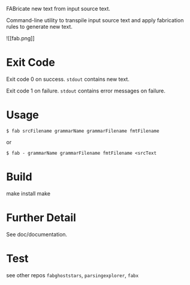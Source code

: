 FABricate new text from input source text.

Command-line utility to transpile input source text and apply fabrication rules to generate new text.

![[fab.png]]

# Exit Code
Exit code 0 on success. `stdout` contains new text.

Exit code 1 on failure.  `stdout` contains error messages on failure.

# Usage
```
$ fab srcFilename grammarName grammarFilename fmtFilename
```
or
```
$ fab - grammarName grammarFilename fmtFilename <srcText
```

# Build
make install
make

# Further Detail
See doc/documentation.

# Test
see other repos `fabghoststars`, `parsingexplorer`, `fabx`

